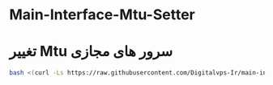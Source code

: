 # Main-Interface-Mtu-Setter
# تغییر Mtu سرور های مجازی

```bash
bash <(curl -Ls https://raw.githubusercontent.com/Digitalvps-Ir/main-interface-mtu-setter/main/script.sh)
```
